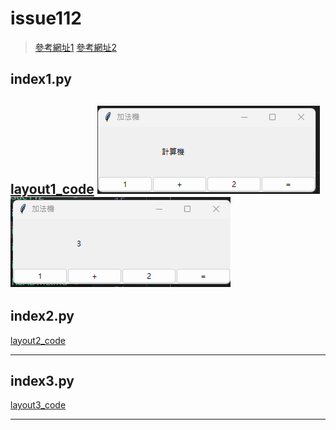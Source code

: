 # issue112
>[參考網址1](https://github.com/roberthsu2003/pythonWindow/tree/master/%E5%88%9D%E8%A6%8Btkinter)
>[參考網址2](https://github.com/roberthsu2003/pythonWindow/tree/master/%E7%89%88%E9%9D%A2)
## index1.py
[layout1_code](index1.py)
![layout1_pic1](../issue112/img/index1_1.png)
![layout1_pic2](../issue112/img/index1_2.png)
---

## index2.py
[layout2_code](index2.py)

---

## index3.py
[layout3_code](index3.py)

---
